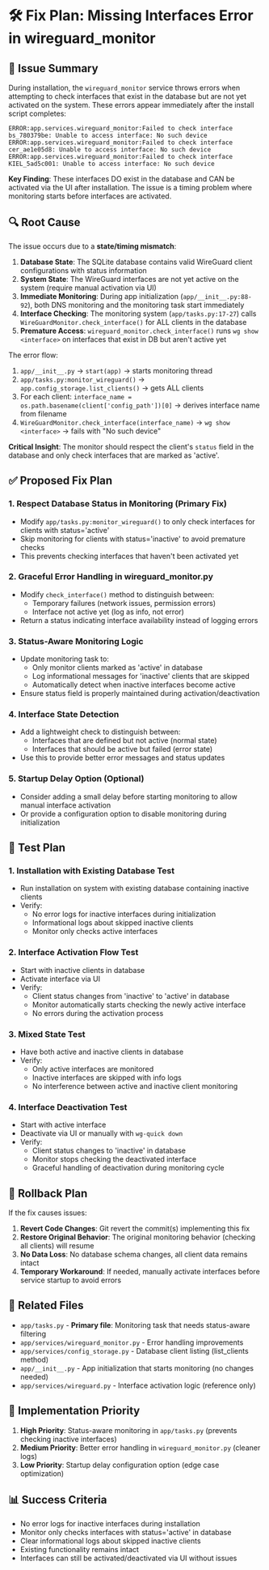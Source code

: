 # 🛠️ Fix Plan: Missing Interfaces Error in wireguard_monitor

## 🧩 Issue Summary

During installation, the `wireguard_monitor` service throws errors when attempting to check interfaces that exist in the database but are not yet activated on the system. These errors appear immediately after the install script completes:

```
ERROR:app.services.wireguard_monitor:Failed to check interface bs_780379be: Unable to access interface: No such device
ERROR:app.services.wireguard_monitor:Failed to check interface cer_ae1e05d8: Unable to access interface: No such device
ERROR:app.services.wireguard_monitor:Failed to check interface KIEL_5ad5c001: Unable to access interface: No such device
```

**Key Finding**: These interfaces DO exist in the database and CAN be activated via the UI after installation. The issue is a timing problem where monitoring starts before interfaces are activated.

## 🔍 Root Cause

The issue occurs due to a **state/timing mismatch**:

1. **Database State**: The SQLite database contains valid WireGuard client configurations with status information
2. **System State**: The WireGuard interfaces are not yet active on the system (require manual activation via UI)
3. **Immediate Monitoring**: During app initialization (`app/__init__.py:88-92`), both DNS monitoring and the monitoring task start immediately
4. **Interface Checking**: The monitoring system (`app/tasks.py:17-27`) calls `WireGuardMonitor.check_interface()` for ALL clients in the database
5. **Premature Access**: `wireguard_monitor.check_interface()` runs `wg show <interface>` on interfaces that exist in DB but aren't active yet

The error flow:
1. `app/__init__.py` → `start(app)` → starts monitoring thread
2. `app/tasks.py:monitor_wireguard()` → `app.config_storage.list_clients()` → gets ALL clients
3. For each client: `interface_name = os.path.basename(client['config_path'])[0]` → derives interface name from filename
4. `WireGuardMonitor.check_interface(interface_name)` → `wg show <interface>` → fails with "No such device"

**Critical Insight**: The monitor should respect the client's `status` field in the database and only check interfaces that are marked as 'active'.

## ✅ Proposed Fix Plan

### 1. **Respect Database Status in Monitoring (Primary Fix)**
   - Modify `app/tasks.py:monitor_wireguard()` to only check interfaces for clients with status='active'
   - Skip monitoring for clients with status='inactive' to avoid premature checks
   - This prevents checking interfaces that haven't been activated yet

### 2. **Graceful Error Handling in wireguard_monitor.py**
   - Modify `check_interface()` method to distinguish between:
     - Temporary failures (network issues, permission errors)
     - Interface not active yet (log as info, not error)
   - Return a status indicating interface availability instead of logging errors

### 3. **Status-Aware Monitoring Logic**
   - Update monitoring task to:
     - Only monitor clients marked as 'active' in database
     - Log informational messages for 'inactive' clients that are skipped
     - Automatically detect when inactive interfaces become active
   - Ensure status field is properly maintained during activation/deactivation

### 4. **Interface State Detection**
   - Add a lightweight check to distinguish between:
     - Interfaces that are defined but not active (normal state)
     - Interfaces that should be active but failed (error state)
   - Use this to provide better error messages and status updates

### 5. **Startup Delay Option (Optional)**
   - Consider adding a small delay before starting monitoring to allow manual interface activation
   - Or provide a configuration option to disable monitoring during initialization

## 🧪 Test Plan

### 1. **Installation with Existing Database Test**
   - Run installation on system with existing database containing inactive clients
   - Verify:
     - No error logs for inactive interfaces during initialization
     - Informational logs about skipped inactive clients
     - Monitor only checks active interfaces

### 2. **Interface Activation Flow Test**
   - Start with inactive clients in database
   - Activate interface via UI
   - Verify:
     - Client status changes from 'inactive' to 'active' in database
     - Monitor automatically starts checking the newly active interface
     - No errors during the activation process

### 3. **Mixed State Test**
   - Have both active and inactive clients in database
   - Verify:
     - Only active interfaces are monitored
     - Inactive interfaces are skipped with info logs
     - No interference between active and inactive client monitoring

### 4. **Interface Deactivation Test**
   - Start with active interface
   - Deactivate via UI or manually with `wg-quick down`
   - Verify:
     - Client status changes to 'inactive' in database
     - Monitor stops checking the deactivated interface
     - Graceful handling of deactivation during monitoring cycle

## 🧯 Rollback Plan

If the fix causes issues:

1. **Revert Code Changes**: Git revert the commit(s) implementing this fix
2. **Restore Original Behavior**: The original monitoring behavior (checking all clients) will resume
3. **No Data Loss**: No database schema changes, all client data remains intact
4. **Temporary Workaround**: If needed, manually activate interfaces before service startup to avoid errors

## 📁 Related Files

* `app/tasks.py` - **Primary file**: Monitoring task that needs status-aware filtering
* `app/services/wireguard_monitor.py` - Error handling improvements
* `app/services/config_storage.py` - Database client listing (list_clients method)
* `app/__init__.py` - App initialization that starts monitoring (no changes needed)
* `app/services/wireguard.py` - Interface activation logic (reference only)

## 🎯 Implementation Priority

1. **High Priority**: Status-aware monitoring in `app/tasks.py` (prevents checking inactive interfaces)
2. **Medium Priority**: Better error handling in `wireguard_monitor.py` (cleaner logs)
3. **Low Priority**: Startup delay configuration option (edge case optimization)

## 📊 Success Criteria

- No error logs for inactive interfaces during installation
- Monitor only checks interfaces with status='active' in database  
- Clear informational logs about skipped inactive clients
- Existing functionality remains intact
- Interfaces can still be activated/deactivated via UI without issues